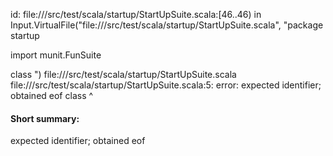 id: file://<WORKSPACE>/src/test/scala/startup/StartUpSuite.scala:[46..46) in Input.VirtualFile("file://<WORKSPACE>/src/test/scala/startup/StartUpSuite.scala", "package startup

import munit.FunSuite

class ")
file://<WORKSPACE>/src/test/scala/startup/StartUpSuite.scala
file://<WORKSPACE>/src/test/scala/startup/StartUpSuite.scala:5: error: expected identifier; obtained eof
class 
      ^
#### Short summary: 

expected identifier; obtained eof